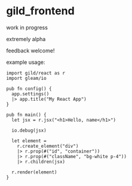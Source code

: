 # gild_frontend

work in progress

extremely alpha

feedback welcome!

example usage:
```import gild/app
import gild/react as r
import gleam/io

pub fn config() {
  app.settings()
  |> app.title("My React App")
}

pub fn main() {
  let jsx = r.jsx("<h1>Hello, name</h1>")

  io.debug(jsx)

  let element =
    r.create_element("div")
    |> r.prop(#("id", "container"))
    |> r.prop(#("className", "bg-white p-4"))
    |> r.children(jsx)

  r.render(element)
}
```